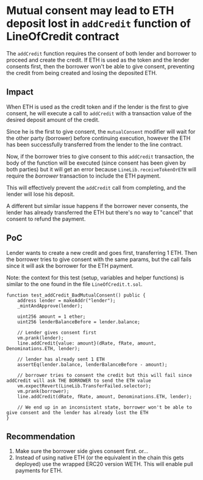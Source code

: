 # Mutual consent may lead to ETH deposit lost in `addCredit` function of LineOfCredit contract

The `addCredit` function requires the consent of both lender and borrower to proceed and create the credit. If ETH is used as the token and the lender consents first, then the borrower won't be able to give consent, preventing the credit from being created and losing the deposited ETH.

## Impact

When ETH is used as the credit token and if the lender is the first to give consent, he will execute a call to `addCredit` with a transaction value of the desired deposit amount of the credit. 

Since he is the first to give consent, the `mutualConsent` modifier will wait for the other party (borrower) before continuing execution, however the ETH has been successfully transferred from the lender to the line contract. 

Now, if the borrower tries to give consent to this `addCredit` transaction, the body of the function will be executed (since consent has been given by both parties) but it will get an error because `LineLib.receiveTokenOrETH` will require the *borrower* transaction to include the ETH payment.

This will effectively prevent the `addCredit` call from completing, and the lender will lose his deposit.

A different but similar issue happens if the borrower never consents, the lender has already transferred the ETH but there's no way to "cancel" that consent to refund the payment.

## PoC

Lender wants to create a new credit and goes first, transferring 1 ETH. Then the borrower tries to give consent with the same params, but the call fails since it will ask the borrower for the ETH payment.

Note: the context for this test (setup, variables and helper functions) is similar to the one found in the file `LineOfCredit.t.sol`.

```
function test_addCredit_BadMutualConsent() public {
    address lender = makeAddr("lender");
    _mintAndApprove(lender);

    uint256 amount = 1 ether;
    uint256 lenderBalanceBefore = lender.balance;

    // Lender gives consent first
    vm.prank(lender);
    line.addCredit{value: amount}(dRate, fRate, amount, Denominations.ETH, lender);

    // lender has already sent 1 ETH
    assertEq(lender.balance, lenderBalanceBefore - amount);

    // borrower tries to consent the credit but this will fail since addCredit will ask THE BORROWER to send the ETH value
    vm.expectRevert(LineLib.TransferFailed.selector);
    vm.prank(borrower);
    line.addCredit(dRate, fRate, amount, Denominations.ETH, lender);

    // We end up in an inconsistent state, borrower won't be able to give consent and the lender has already lost the ETH
}
```

## Recommendation

1. Make sure the borrower side gives consent first. or...
2. Instead of using native ETH (or the equivalent in the chain this gets deployed) use the wrapped ERC20 version WETH. This will enable pull payments for ETH.
